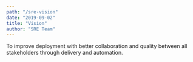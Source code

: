 ```yaml
---
path: "/sre-vision"
date: "2019-09-02"
title: "Vision"
author: "SRE Team"
---
```


To improve deployment with better collaboration and quality between all stakeholders through delivery and automation.